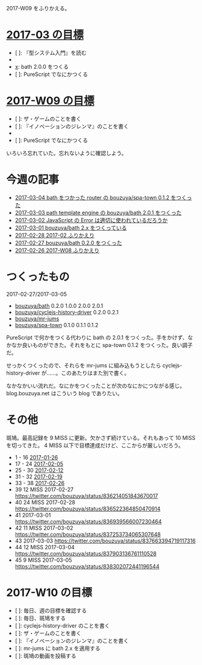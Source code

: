 2017-W09 をふりかえる。

# [2017-03 の目標][2017-02-28]

- [ ]: 『型システム入門』を読む
- [x]: 斑鳩を続ける
- [x]: bath 2.0.0 をつくる
- [ ]: PureScript でなにかつくる

# [2017-W09 の目標][2017-02-26]

- [ ]: ザ・ゲームのことを書く
- [ ]: 『イノベーションのジレンマ』のことを書く
- [x]: 忘れずに斑鳩をする
- [ ]: PureScript でなにかつくる

いろいろ忘れていた。忘れないように確認しよう。

# 今週の記事

- [2017-03-04 bath をつかった router の bouzuya/spa-town 0.1.2 をつくった][2017-03-04]
- [2017-03-03 path template engine の bouzuya/bath 2.0.1 をつくった][2017-03-03]
- [2017-03-02 JavaScript の Error は適切に使われているだろうか][2017-03-02]
- [2017-03-01 bouzuya/bath 2.x をつくっている][2017-03-01]
- [2017-02-28 2017-02 ふりかえり][2017-02-28]
- [2017-02-27 bouzuya/bath 0.2.0 をつくった][2017-02-27]
- [2017-02-26 2017-W08 ふりかえり][2017-02-26]

# つくったもの

2017-02-27/2017-03-05

- [bouzuya/bath][] 0.2.0 1.0.0 2.0.0 2.0.1
- [bouzuya/cyclejs-history-driver][] 0.2.0 0.2.1
- [bouzuya/mr-jums][]
- [bouzuya/spa-town][] 0.1.0 0.1.1 0.1.2

PureScript で何かをつくる代わりに bath の 2.0.1 をつくった。手をかけず、なかなか良いものができた。それをもとに spa-town 0.1.2 をつくった。良い調子だ。

せっかくつくったので、それらを mr-jums に組み込もうとしたら cyclejs-history-driver が……。このあたりはまた別で書く。

なかなかいい流れだ。なにかをつくったことが次のなにかにつながる感じ。 blog.bouzuya.net はこういう blog でありたい。

# その他

斑鳩。最高記録を 9 MISS に更新。欠かさず続けている。それもあって 10 MISS を切ってきた。 4 MISS 以下で目標達成だけど、ここからが厳しいだろう。

- 1 - 16 [2017-01-26][]
- 17 - 24 [2017-02-05][]
- 25 - 30 [2017-02-12][]
- 31 - 32 [2017-02-19][]
- 33 - 38 [2017-02-26][]
- 39 12 MISS 2017-02-27 https://twitter.com/bouzuya/status/836214051843670017
- 40 24 MISS 2017-02-28 https://twitter.com/bouzuya/status/836522364850470914
- 41 2017-03-01 https://twitter.com/bouzuya/status/836939566007230464
- 42 11 MISS 2017-03-02 https://twitter.com/bouzuya/status/837253734065307648
- 43 2017-03-03 https://twitter.com/bouzuya/status/837663394719117316
- 44 12 MISS 2017-03-04 https://twitter.com/bouzuya/status/837903136761110528
- 45 9 MISS 2017-03-05 https://twitter.com/bouzuya/status/838302072441196544

# 2017-W10 の目標

- [ ]: 毎日、週の目標を確認する
- [ ]: 毎日、斑鳩をする
- [ ]: cyclejs-history-driver のことを書く
- [ ]: ザ・ゲームのことを書く
- [ ]: 『イノベーションのジレンマ』のことを書く
- [ ]: mr-jums に bath 2.x を適用する
- [ ]: 斑鳩の動画を投稿する

[2017-01-26]: https://blog.bouzuya.net/2017/01/26/
[2017-02-05]: https://blog.bouzuya.net/2017/02/05/
[2017-02-12]: https://blog.bouzuya.net/2017/02/12/
[2017-02-19]: https://blog.bouzuya.net/2017/02/19/
[2017-02-26]: https://blog.bouzuya.net/2017/02/26/
[2017-02-27]: https://blog.bouzuya.net/2017/02/27/
[2017-02-28]: https://blog.bouzuya.net/2017/02/28/
[2017-03-01]: https://blog.bouzuya.net/2017/03/01/
[2017-03-02]: https://blog.bouzuya.net/2017/03/02/
[2017-03-03]: https://blog.bouzuya.net/2017/03/03/
[2017-03-04]: https://blog.bouzuya.net/2017/03/04/
[bouzuya/bath]: https://github.com/bouzuya/bath
[bouzuya/cyclejs-history-driver]: https://github.com/bouzuya/cyclejs-history-driver
[bouzuya/mr-jums]: https://github.com/bouzuya/mr-jums
[bouzuya/spa-town]: https://github.com/bouzuya/spa-town

